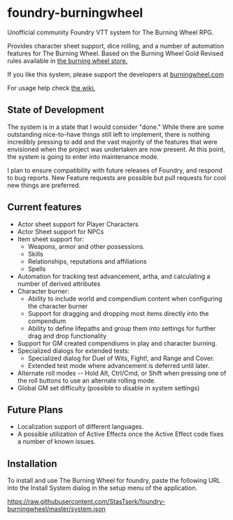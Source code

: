 # foundry-burningwheel

Unofficial community Foundry VTT system for The Burning Wheel RPG.

Provides character sheet support, dice rolling, and a number of automation features for The Burning Wheel.
Based on the Burning Wheel Gold Revised rules available in [the burning wheel store.](https://www.burningwheel.com/burning-wheel-gold-revised/)

If you like this system, please support the developers at [burningwheel.com](https://www.burningwheel.com/)

For usage help check [the wiki.](https://github.com/StasTserk/foundry-burningwheel/wiki)

## State of Development

The system is in a state that I would consider "done." While there are some outstanding nice-to-have things still left to implement, there is nothing incredibly pressing to add and the vast majority of the features that were envisioned when the project was undertaken are now present. At this point, the system is going to enter into maintenance mode.

I plan to ensure compatibility with future releases of Foundry, and respond to bug reports. New Feature requests are possible but pull requests for cool new things are preferred.

## Current features

-   Actor sheet support for Player Characters
-   Actor Sheet support for NPCs
-   Item sheet support for:
    -   Weapons, armor and other possessions.
    -   Skills
    -   Relationships, reputations and affiliations
    -   Spells
-   Automation for tracking test advancement, artha, and calculating a number of derived attributes
-   Character burner:
    -   Ability to include world and compendium content when configuring the character burner
    -   Support for dragging and dropping most items directly into the compendium
    -   Ability to define lifepaths and group them into settings for further drag and drop functionality
-   Support for GM created compendiums in play and character burning.
-   Specialized dialogs for extended tests:
    -   Specialized dialog for Duel of Wits, Fight!, and Range and Cover.
    -   Extended test mode where advancement is deferred until later.
-   Alternate roll modes -- Hold Alt, Ctrl/Cmd, or Shift when pressing one of the roll buttons to use an alternate rolling mode.
-   Global GM set difficulty (possible to disable in system settings)

## Future Plans

-   Localization support of different languages.
-   A possible utilization of Active Effects once the Active Effect code fixes a number of known issues.

## Installation

To install and use The Burning Wheel for foundry, paste the following URL into the Install System dialog in the setup menu of the application.

https://raw.githubusercontent.com/StasTserk/foundry-burningwheel/master/system.json
